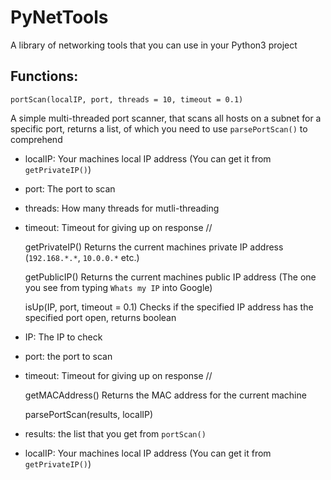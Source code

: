 # PyNetTools
A library of networking tools that you can use in your Python3 project

## Functions:

    portScan(localIP, port, threads = 10, timeout = 0.1)
A simple multi-threaded port scanner, that scans all hosts on a subnet for a specific port, returns a list, of which you need to use `parsePortScan()` to comprehend
* localIP: Your machines local IP address (You can get it from `getPrivateIP()`)
* port: The port to scan
* threads: How many threads for mutli-threading
* timeout: Timeout for giving up on response
//

    getPrivateIP()
Returns the current machines private IP address (`192.168.*.*`, `10.0.0.*` etc.)

    getPublicIP()
Returns the current machines public IP address (The one you see from typing `Whats my IP` into Google)

    isUp(IP, port, timeout = 0.1)
Checks if the specified IP address has the specified port open, returns boolean
* IP: The IP to check
* port: the port to scan
* timeout: Timeout for giving up on response
//

    getMACAddress()
Returns the MAC address for the current machine

    parsePortScan(results, localIP)
* results: the list that you get from `portScan()`
* localIP: Your machines local IP address (You can get it from `getPrivateIP()`)
